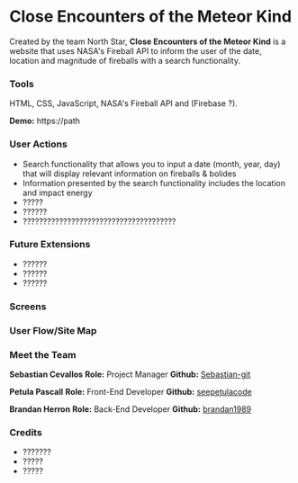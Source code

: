 # Close Encounters of the Meteor Kind

Created by the team North Star, **Close Encounters of the Meteor Kind** is a website that uses NASA's Fireball API to inform the user of the date, location and magnitude of fireballs with a search functionality.  

### Tools

HTML, CSS, JavaScript,  NASA's Fireball API and (Firebase ?).

**Demo:** https://path



### User Actions

-  Search functionality that allows you to input a date (month, year, day) that will display relevant information on fireballs & bolides
-  Information presented by the search functionality includes the location and impact energy
-  ?????
-  ??????
-  ??????????????????????????????????????


### Future Extensions

-  ??????
-  ??????
-  ??????



### Screens



### User Flow/Site Map 



### Meet the Team

**Sebastian Cevallos**
**Role:** Project Manager
**Github:** [Sebastian-git](https://github.com/Sebastian-git)

**Petula Pascall**
**Role:** Front-End Developer
**Github:** [seepetulacode](https://github.com/SeePetulaCode)

**Brandan Herron**
**Role:** Back-End Developer
**Github:** [brandan1989](https://github.com/brandan1989)



### Credits

- ???????
- ?????
- ?????
